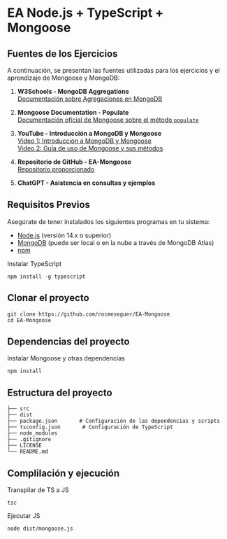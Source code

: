 # EA Node.js + TypeScript + Mongoose

## Fuentes de los Ejercicios

A continuación, se presentan las fuentes utilizadas para los ejercicios y el aprendizaje de Mongoose y MongoDB:

1. **W3Schools - MongoDB Aggregations**  
   [Documentación sobre Agregaciones en MongoDB](https://www.w3schools.com/mongodb/mongodb_aggregations_intro.php)

2. **Mongoose Documentation - Populate**  
   [Documentación oficial de Mongoose sobre el método `populate`](https://mongoosejs.com/docs/populate.html)

3. **YouTube - Introducción a MongoDB y Mongoose**  
   [Video 1: Introducción a MongoDB y Mongoose](https://www.youtube.com/watch?v=-bt_y4Loofg)  
   [Video 2: Guía de uso de Mongoose y sus métodos](https://www.youtube.com/watch?v=gfP3aqV38q4)

4. **Repositorio de GitHub - EA-Mongoose**  
   [Repositorio proporcionado](https://github.com/rocmeseguer/EA-Mongoose)

5. **ChatGPT - Asistencia en consultas y ejemplos**
















## Requisitos Previos

Asegúrate de tener instalados los siguientes programas en tu sistema:

- [Node.js](https://nodejs.org/) (versión 14.x o superior)
- [MongoDB](https://www.mongodb.com/) (puede ser local o en la nube a través de MongoDB Atlas)
- [npm](https://www.npmjs.com/) 

Instalar TypeScript
```
npm install -g typescript
```

## Clonar el proyecto

```
git clone https://github.com/rocmeseguer/EA-Mongoose
cd EA-Mongoose
```

## Dependencias del proyecto

Instalar Mongoose y otras dependencias
```
npm install
```

## Estructura del proyecto

```
├── src
├── dist
├── package.json       # Configuración de las dependencias y scripts
├── tsconfig.json       # Configuración de TypeScript
├── node_modules
├── .gitignore
├── LICENSE
└── README.md
```

## Complilación y ejecución

Transpilar de TS a JS
```
tsc 
```

Ejecutar JS
```
node dist/mongoose.js
```